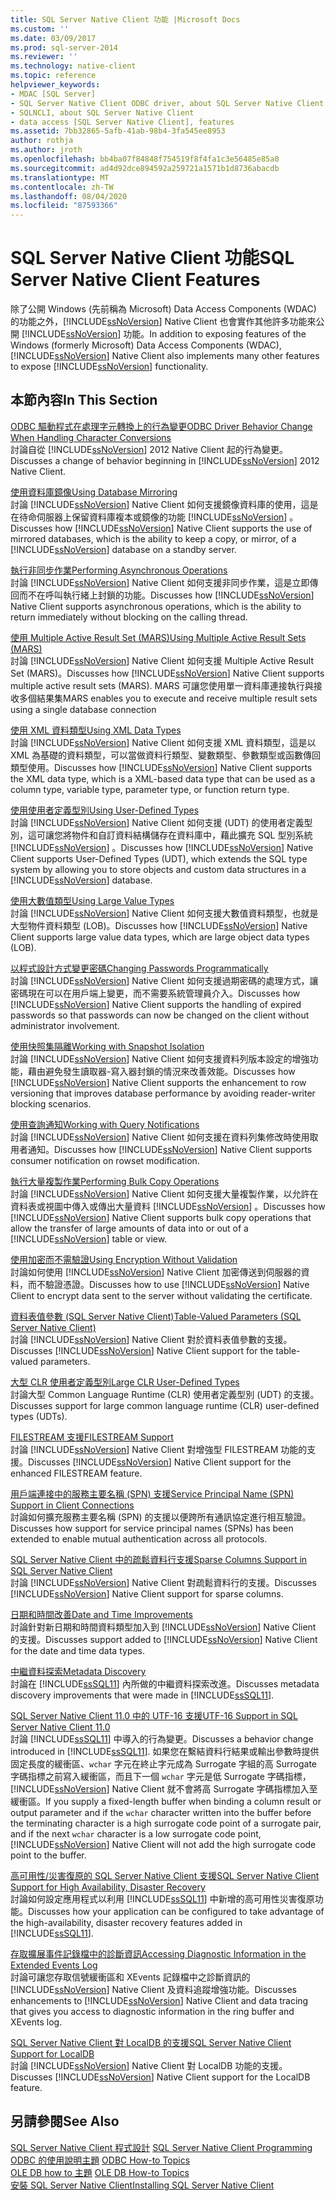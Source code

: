 ```yaml
---
title: SQL Server Native Client 功能 |Microsoft Docs
ms.custom: ''
ms.date: 03/09/2017
ms.prod: sql-server-2014
ms.reviewer: ''
ms.technology: native-client
ms.topic: reference
helpviewer_keywords:
- MDAC [SQL Server]
- SQL Server Native Client ODBC driver, about SQL Server Native Client ODBC driver
- SQLNCLI, about SQL Server Native Client
- data access [SQL Server Native Client], features
ms.assetid: 7bb32865-5afb-41ab-98b4-3fa545ee8953
author: rothja
ms.author: jroth
ms.openlocfilehash: bb4ba07f84848f754519f8f4fa1c3e56485e85a0
ms.sourcegitcommit: ad4d92dce894592a259721a1571b1d8736abacdb
ms.translationtype: MT
ms.contentlocale: zh-TW
ms.lasthandoff: 08/04/2020
ms.locfileid: "87593366"
---
```

# <a name="sql-server-native-client-features"></a><span data-ttu-id="e663d-102">SQL Server Native Client 功能</span><span class="sxs-lookup"><span data-stu-id="e663d-102">SQL Server Native Client Features</span></span>
  <span data-ttu-id="e663d-103">除了公開 Windows (先前稱為 Microsoft) Data Access Components (WDAC) 的功能之外，[!INCLUDE[ssNoVersion](../../../includes/ssnoversion-md.md)] Native Client 也會實作其他許多功能來公開 [!INCLUDE[ssNoVersion](../../../includes/ssnoversion-md.md)] 功能。</span><span class="sxs-lookup"><span data-stu-id="e663d-103">In addition to exposing features of the Windows (formerly Microsoft) Data Access Components (WDAC), [!INCLUDE[ssNoVersion](../../../includes/ssnoversion-md.md)] Native Client also implements many other features to expose [!INCLUDE[ssNoVersion](../../../includes/ssnoversion-md.md)] functionality.</span></span>  
  
## <a name="in-this-section"></a><span data-ttu-id="e663d-104">本節內容</span><span class="sxs-lookup"><span data-stu-id="e663d-104">In This Section</span></span>  
 [<span data-ttu-id="e663d-105">ODBC 驅動程式在處理字元轉換上的行為變更</span><span class="sxs-lookup"><span data-stu-id="e663d-105">ODBC Driver Behavior Change When Handling Character Conversions</span></span>](odbc-driver-behavior-change-when-handling-character-conversions.md)  
 <span data-ttu-id="e663d-106">討論自從 [!INCLUDE[ssNoVersion](../../../includes/ssnoversion-md.md)] 2012 Native Client 起的行為變更。</span><span class="sxs-lookup"><span data-stu-id="e663d-106">Discusses a change of behavior beginning in [!INCLUDE[ssNoVersion](../../../includes/ssnoversion-md.md)] 2012 Native Client.</span></span>  
  
 [<span data-ttu-id="e663d-107">使用資料庫鏡像</span><span class="sxs-lookup"><span data-stu-id="e663d-107">Using Database Mirroring</span></span>](using-database-mirroring.md)  
 <span data-ttu-id="e663d-108">討論 [!INCLUDE[ssNoVersion](../../../includes/ssnoversion-md.md)] Native Client 如何支援鏡像資料庫的使用，這是在待命伺服器上保留資料庫複本或鏡像的功能 [!INCLUDE[ssNoVersion](../../../includes/ssnoversion-md.md)] 。</span><span class="sxs-lookup"><span data-stu-id="e663d-108">Discusses how [!INCLUDE[ssNoVersion](../../../includes/ssnoversion-md.md)] Native Client supports the use of mirrored databases, which is the ability to keep a copy, or mirror, of a [!INCLUDE[ssNoVersion](../../../includes/ssnoversion-md.md)] database on a standby server.</span></span>  
  
 [<span data-ttu-id="e663d-109">執行非同步作業</span><span class="sxs-lookup"><span data-stu-id="e663d-109">Performing Asynchronous Operations</span></span>](performing-asynchronous-operations.md)  
 <span data-ttu-id="e663d-110">討論 [!INCLUDE[ssNoVersion](../../../includes/ssnoversion-md.md)] Native Client 如何支援非同步作業，這是立即傳回而不在呼叫執行緒上封鎖的功能。</span><span class="sxs-lookup"><span data-stu-id="e663d-110">Discusses how [!INCLUDE[ssNoVersion](../../../includes/ssnoversion-md.md)] Native Client supports asynchronous operations, which is the ability to return immediately without blocking on the calling thread.</span></span>  
  
 [<span data-ttu-id="e663d-111">使用 Multiple Active Result Set &#40;MARS&#41;</span><span class="sxs-lookup"><span data-stu-id="e663d-111">Using Multiple Active Result Sets &#40;MARS&#41;</span></span>](using-multiple-active-result-sets-mars.md)  
 <span data-ttu-id="e663d-112">討論 [!INCLUDE[ssNoVersion](../../../includes/ssnoversion-md.md)] Native Client 如何支援 Multiple Active Result Set (MARS)。</span><span class="sxs-lookup"><span data-stu-id="e663d-112">Discusses how [!INCLUDE[ssNoVersion](../../../includes/ssnoversion-md.md)] Native Client supports multiple active result sets (MARS).</span></span> <span data-ttu-id="e663d-113">MARS 可讓您使用單一資料庫連接執行與接收多個結果集</span><span class="sxs-lookup"><span data-stu-id="e663d-113">MARS enables you to execute and receive multiple result sets using a single database connection</span></span>  
  
 [<span data-ttu-id="e663d-114">使用 XML 資料類型</span><span class="sxs-lookup"><span data-stu-id="e663d-114">Using XML Data Types</span></span>](using-xml-data-types.md)  
 <span data-ttu-id="e663d-115">討論 [!INCLUDE[ssNoVersion](../../../includes/ssnoversion-md.md)] Native Client 如何支援 XML 資料類型，這是以 XML 為基礎的資料類型，可以當做資料行類型、變數類型、參數類型或函數傳回類型使用。</span><span class="sxs-lookup"><span data-stu-id="e663d-115">Discusses how [!INCLUDE[ssNoVersion](../../../includes/ssnoversion-md.md)] Native Client supports the XML data type, which is a XML-based data type that can be used as a column type, variable type, parameter type, or function return type.</span></span>  
  
 [<span data-ttu-id="e663d-116">使用使用者定義型別</span><span class="sxs-lookup"><span data-stu-id="e663d-116">Using User-Defined Types</span></span>](using-user-defined-types.md)  
 <span data-ttu-id="e663d-117">討論 [!INCLUDE[ssNoVersion](../../../includes/ssnoversion-md.md)] Native Client 如何支援 (UDT) 的使用者定義型別，這可讓您將物件和自訂資料結構儲存在資料庫中，藉此擴充 SQL 型別系統 [!INCLUDE[ssNoVersion](../../../includes/ssnoversion-md.md)] 。</span><span class="sxs-lookup"><span data-stu-id="e663d-117">Discusses how [!INCLUDE[ssNoVersion](../../../includes/ssnoversion-md.md)] Native Client supports User-Defined Types (UDT), which extends the SQL type system by allowing you to store objects and custom data structures in a [!INCLUDE[ssNoVersion](../../../includes/ssnoversion-md.md)] database.</span></span>  
  
 [<span data-ttu-id="e663d-118">使用大數值類型</span><span class="sxs-lookup"><span data-stu-id="e663d-118">Using Large Value Types</span></span>](using-large-value-types.md)  
 <span data-ttu-id="e663d-119">討論 [!INCLUDE[ssNoVersion](../../../includes/ssnoversion-md.md)] Native Client 如何支援大數值資料類型，也就是大型物件資料類型 (LOB)。</span><span class="sxs-lookup"><span data-stu-id="e663d-119">Discusses how [!INCLUDE[ssNoVersion](../../../includes/ssnoversion-md.md)] Native Client supports large value data types, which are large object data types (LOB).</span></span>  
  
 [<span data-ttu-id="e663d-120">以程式設計方式變更密碼</span><span class="sxs-lookup"><span data-stu-id="e663d-120">Changing Passwords Programmatically</span></span>](changing-passwords-programmatically.md)  
 <span data-ttu-id="e663d-121">討論 [!INCLUDE[ssNoVersion](../../../includes/ssnoversion-md.md)] Native Client 如何支援過期密碼的處理方式，讓密碼現在可以在用戶端上變更，而不需要系統管理員介入。</span><span class="sxs-lookup"><span data-stu-id="e663d-121">Discusses how [!INCLUDE[ssNoVersion](../../../includes/ssnoversion-md.md)] Native Client supports the handling of expired passwords so that passwords can now be changed on the client without administrator involvement.</span></span>  
  
 [<span data-ttu-id="e663d-122">使用快照集隔離</span><span class="sxs-lookup"><span data-stu-id="e663d-122">Working with Snapshot Isolation</span></span>](working-with-snapshot-isolation.md)  
 <span data-ttu-id="e663d-123">討論 [!INCLUDE[ssNoVersion](../../../includes/ssnoversion-md.md)] Native Client 如何支援資料列版本設定的增強功能，藉由避免發生讀取器-寫入器封鎖的情況來改善效能。</span><span class="sxs-lookup"><span data-stu-id="e663d-123">Discusses how [!INCLUDE[ssNoVersion](../../../includes/ssnoversion-md.md)] Native Client supports the enhancement to row versioning that improves database performance by avoiding reader-writer blocking scenarios.</span></span>  
  
 [<span data-ttu-id="e663d-124">使用查詢通知</span><span class="sxs-lookup"><span data-stu-id="e663d-124">Working with Query Notifications</span></span>](working-with-query-notifications.md)  
 <span data-ttu-id="e663d-125">討論 [!INCLUDE[ssNoVersion](../../../includes/ssnoversion-md.md)] Native Client 如何支援在資料列集修改時使用取用者通知。</span><span class="sxs-lookup"><span data-stu-id="e663d-125">Discusses how [!INCLUDE[ssNoVersion](../../../includes/ssnoversion-md.md)] Native Client supports consumer notification on rowset modification.</span></span>  
  
 [<span data-ttu-id="e663d-126">執行大量複製作業</span><span class="sxs-lookup"><span data-stu-id="e663d-126">Performing Bulk Copy Operations</span></span>](performing-bulk-copy-operations.md)  
 <span data-ttu-id="e663d-127">討論 [!INCLUDE[ssNoVersion](../../../includes/ssnoversion-md.md)] Native Client 如何支援大量複製作業，以允許在資料表或視圖中傳入或傳出大量資料 [!INCLUDE[ssNoVersion](../../../includes/ssnoversion-md.md)] 。</span><span class="sxs-lookup"><span data-stu-id="e663d-127">Discusses how [!INCLUDE[ssNoVersion](../../../includes/ssnoversion-md.md)] Native Client supports bulk copy operations that allow the transfer of large amounts of data into or out of a [!INCLUDE[ssNoVersion](../../../includes/ssnoversion-md.md)] table or view.</span></span>  
  
 [<span data-ttu-id="e663d-128">使用加密而不需驗證</span><span class="sxs-lookup"><span data-stu-id="e663d-128">Using Encryption Without Validation</span></span>](using-encryption-without-validation.md)  
 <span data-ttu-id="e663d-129">討論如何使用 [!INCLUDE[ssNoVersion](../../../includes/ssnoversion-md.md)] Native Client 加密傳送到伺服器的資料，而不驗證憑證。</span><span class="sxs-lookup"><span data-stu-id="e663d-129">Discusses how to use [!INCLUDE[ssNoVersion](../../../includes/ssnoversion-md.md)] Native Client to encrypt data sent to the server without validating the certificate.</span></span>  
  
 [<span data-ttu-id="e663d-130">資料表值參數 &#40;SQL Server Native Client&#41;</span><span class="sxs-lookup"><span data-stu-id="e663d-130">Table-Valued Parameters &#40;SQL Server Native Client&#41;</span></span>](table-valued-parameters-sql-server-native-client.md)  
 <span data-ttu-id="e663d-131">討論 [!INCLUDE[ssNoVersion](../../../includes/ssnoversion-md.md)] Native Client 對於資料表值參數的支援。</span><span class="sxs-lookup"><span data-stu-id="e663d-131">Discusses [!INCLUDE[ssNoVersion](../../../includes/ssnoversion-md.md)] Native Client support for the table-valued parameters.</span></span>  
  
 [<span data-ttu-id="e663d-132">大型 CLR 使用者定義型別</span><span class="sxs-lookup"><span data-stu-id="e663d-132">Large CLR User-Defined Types</span></span>](../../clr-integration-database-objects-user-defined-types/clr-user-defined-types.md)  
 <span data-ttu-id="e663d-133">討論大型 Common Language Runtime (CLR) 使用者定義型別 (UDT) 的支援。</span><span class="sxs-lookup"><span data-stu-id="e663d-133">Discusses support for large common language runtime (CLR) user-defined types (UDTs).</span></span>  
  
 [<span data-ttu-id="e663d-134">FILESTREAM 支援</span><span class="sxs-lookup"><span data-stu-id="e663d-134">FILESTREAM Support</span></span>](filestream-support.md)  
 <span data-ttu-id="e663d-135">討論 [!INCLUDE[ssNoVersion](../../../includes/ssnoversion-md.md)] Native Client 對增強型 FILESTREAM 功能的支援。</span><span class="sxs-lookup"><span data-stu-id="e663d-135">Discusses [!INCLUDE[ssNoVersion](../../../includes/ssnoversion-md.md)] Native Client support for the enhanced FILESTREAM feature.</span></span>  
  
 [<span data-ttu-id="e663d-136">用戶端連接中的服務主要名稱 &#40;SPN&#41; 支援</span><span class="sxs-lookup"><span data-stu-id="e663d-136">Service Principal Name &#40;SPN&#41; Support in Client Connections</span></span>](service-principal-name-spn-support-in-client-connections.md)  
 <span data-ttu-id="e663d-137">討論如何擴充服務主要名稱 (SPN) 的支援以便跨所有通訊協定進行相互驗證。</span><span class="sxs-lookup"><span data-stu-id="e663d-137">Discusses how support for service principal names (SPNs) has been extended to enable mutual authentication across all protocols.</span></span>  
  
 [<span data-ttu-id="e663d-138">SQL Server Native Client 中的疏鬆資料行支援</span><span class="sxs-lookup"><span data-stu-id="e663d-138">Sparse Columns Support in SQL Server Native Client</span></span>](sparse-columns-support-in-sql-server-native-client.md)  
 <span data-ttu-id="e663d-139">討論 [!INCLUDE[ssNoVersion](../../../includes/ssnoversion-md.md)] Native Client 對疏鬆資料行的支援。</span><span class="sxs-lookup"><span data-stu-id="e663d-139">Discusses [!INCLUDE[ssNoVersion](../../../includes/ssnoversion-md.md)] Native Client support for sparse columns.</span></span>  
  
 [<span data-ttu-id="e663d-140">日期和時間改善</span><span class="sxs-lookup"><span data-stu-id="e663d-140">Date and Time Improvements</span></span>](date-and-time-improvements.md)  
 <span data-ttu-id="e663d-141">討論針對新日期和時間資料類型加入到 [!INCLUDE[ssNoVersion](../../../includes/ssnoversion-md.md)] Native Client 的支援。</span><span class="sxs-lookup"><span data-stu-id="e663d-141">Discusses support added to [!INCLUDE[ssNoVersion](../../../includes/ssnoversion-md.md)] Native Client for the date and time data types.</span></span>  
  
 [<span data-ttu-id="e663d-142">中繼資料探索</span><span class="sxs-lookup"><span data-stu-id="e663d-142">Metadata Discovery</span></span>](metadata-discovery.md)  
 <span data-ttu-id="e663d-143">討論在 [!INCLUDE[ssSQL11](../../../includes/sssql11-md.md)] 內所做的中繼資料探索改進。</span><span class="sxs-lookup"><span data-stu-id="e663d-143">Discusses metadata discovery improvements that were made in [!INCLUDE[ssSQL11](../../../includes/sssql11-md.md)].</span></span>  
  
 [<span data-ttu-id="e663d-144">SQL Server Native Client 11.0 中的 UTF-16 支援</span><span class="sxs-lookup"><span data-stu-id="e663d-144">UTF-16 Support in SQL Server Native Client 11.0</span></span>](utf-16-support-in-sql-server-native-client-11-0.md)  
 <span data-ttu-id="e663d-145">討論 [!INCLUDE[ssSQL11](../../../includes/sssql11-md.md)] 中導入的行為變更。</span><span class="sxs-lookup"><span data-stu-id="e663d-145">Discusses a behavior change introduced in [!INCLUDE[ssSQL11](../../../includes/sssql11-md.md)].</span></span> <span data-ttu-id="e663d-146">如果您在繫結資料行結果或輸出參數時提供固定長度的緩衝區、`wchar` 字元在終止字元成為 Surrogate 字組的高 Surrogate 字碼指標之前寫入緩衝區，而且下一個 `wchar` 字元是低 Surrogate 字碼指標，[!INCLUDE[ssNoVersion](../../../includes/ssnoversion-md.md)] Native Client 就不會將高 Surrogate 字碼指標加入至緩衝區。</span><span class="sxs-lookup"><span data-stu-id="e663d-146">If you supply a fixed-length buffer when binding a column result or output parameter and if the `wchar` character written into the buffer before the terminating character is a high surrogate code point of a surrogate pair, and if the next `wchar` character is a low surrogate code point, [!INCLUDE[ssNoVersion](../../../includes/ssnoversion-md.md)] Native Client will not add the high surrogate code point to the buffer.</span></span>  
  
 [<span data-ttu-id="e663d-147">高可用性/災害復原的 SQL Server Native Client 支援</span><span class="sxs-lookup"><span data-stu-id="e663d-147">SQL Server Native Client Support for High Availability, Disaster Recovery</span></span>](sql-server-native-client-support-for-high-availability-disaster-recovery.md)  
 <span data-ttu-id="e663d-148">討論如何設定應用程式以利用 [!INCLUDE[ssSQL11](../../../includes/sssql11-md.md)] 中新增的高可用性災害復原功能。</span><span class="sxs-lookup"><span data-stu-id="e663d-148">Discusses how your application can be configured to take advantage of the high-availability, disaster recovery features added in [!INCLUDE[ssSQL11](../../../includes/sssql11-md.md)].</span></span>  
  
 [<span data-ttu-id="e663d-149">存取擴展事件記錄檔中的診斷資訊</span><span class="sxs-lookup"><span data-stu-id="e663d-149">Accessing Diagnostic Information in the Extended Events Log</span></span>](accessing-diagnostic-information-in-the-extended-events-log.md)  
 <span data-ttu-id="e663d-150">討論可讓您存取信號緩衝區和 XEvents 記錄檔中之診斷資訊的 [!INCLUDE[ssNoVersion](../../../includes/ssnoversion-md.md)] Native Client 及資料追蹤增強功能。</span><span class="sxs-lookup"><span data-stu-id="e663d-150">Discusses enhancements to [!INCLUDE[ssNoVersion](../../../includes/ssnoversion-md.md)] Native Client and data tracing that gives you access to diagnostic information in the ring buffer and XEvents log.</span></span>  
  
 [<span data-ttu-id="e663d-151">SQL Server Native Client 對 LocalDB 的支援</span><span class="sxs-lookup"><span data-stu-id="e663d-151">SQL Server Native Client Support for LocalDB</span></span>](sql-server-native-client-support-for-localdb.md)  
 <span data-ttu-id="e663d-152">討論 [!INCLUDE[ssNoVersion](../../../includes/ssnoversion-md.md)] Native Client 對 LocalDB 功能的支援。</span><span class="sxs-lookup"><span data-stu-id="e663d-152">Discusses [!INCLUDE[ssNoVersion](../../../includes/ssnoversion-md.md)] Native Client support for the LocalDB feature.</span></span>  
  
## <a name="see-also"></a><span data-ttu-id="e663d-153">另請參閱</span><span class="sxs-lookup"><span data-stu-id="e663d-153">See Also</span></span>  
 <span data-ttu-id="e663d-154">[SQL Server Native Client 程式設計](../sql-server-native-client-programming.md) </span><span class="sxs-lookup"><span data-stu-id="e663d-154">[SQL Server Native Client Programming](../sql-server-native-client-programming.md) </span></span>  
 <span data-ttu-id="e663d-155">[ODBC 的使用說明主題](../../native-client-odbc-how-to/odbc-how-to-topics.md) </span><span class="sxs-lookup"><span data-stu-id="e663d-155">[ODBC How-to Topics](../../native-client-odbc-how-to/odbc-how-to-topics.md) </span></span>  
 <span data-ttu-id="e663d-156">[OLE DB how to 主題](../../native-client-ole-db-how-to/ole-db-how-to-topics.md) </span><span class="sxs-lookup"><span data-stu-id="e663d-156">[OLE DB How-to Topics](../../native-client-ole-db-how-to/ole-db-how-to-topics.md) </span></span>  
 [<span data-ttu-id="e663d-157">安裝 SQL Server Native Client</span><span class="sxs-lookup"><span data-stu-id="e663d-157">Installing SQL Server Native Client</span></span>](../applications/installing-sql-server-native-client.md)  
  
  
